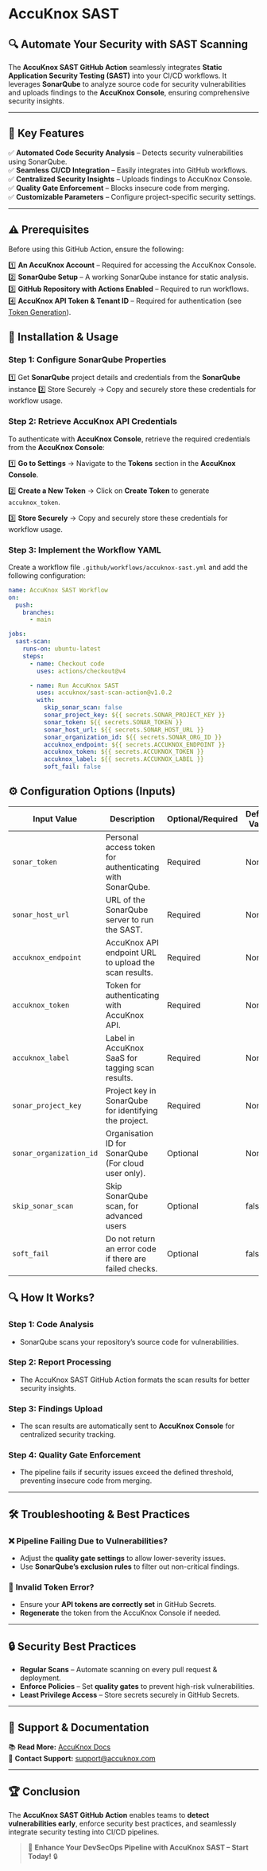 # **AccuKnox SAST**

## 🔍 **Automate Your Security with SAST Scanning**

The **AccuKnox SAST GitHub Action** seamlessly integrates **Static Application Security Testing (SAST)** into your CI/CD workflows. It leverages **SonarQube** to analyze source code for security vulnerabilities and uploads findings to the **AccuKnox Console**, ensuring comprehensive security insights.

---

## 🎯 **Key Features**

✅ **Automated Code Security Analysis** – Detects security vulnerabilities using SonarQube.  
✅ **Seamless CI/CD Integration** – Easily integrates into GitHub workflows.  
✅ **Centralized Security Insights** – Uploads findings to AccuKnox Console.  
✅ **Quality Gate Enforcement** – Blocks insecure code from merging.  
✅ **Customizable Parameters** – Configure project-specific security settings.  

---

## ⚠️ **Prerequisites**

Before using this GitHub Action, ensure the following:

1️⃣ **An AccuKnox Account** – Required for accessing the AccuKnox Console.  
2️⃣ **SonarQube Setup** – A working SonarQube instance for static analysis.  
3️⃣ **GitHub Repository with Actions Enabled** – Required to run workflows.  
4️⃣ **AccuKnox API Token & Tenant ID** – Required for authentication (see [Token Generation](https://help.accuknox.com/getting-started/how-to-create-tokens/)).  

## 📌 **Installation & Usage**

### **Step 1: Configure SonarQube Properties**

1️⃣ Get **SonarQube** project details and credentials from the **SonarQube** instance
2️⃣ Store Securely → Copy and securely store these credentials for workflow usage.

### **Step 2: Retrieve AccuKnox API Credentials**

To authenticate with **AccuKnox Console**, retrieve the required credentials from the **AccuKnox Console**:

1️⃣ **Go to Settings** → Navigate to the **Tokens** section in the **AccuKnox Console**.

2️⃣ **Create a New Token** → Click on **Create Token** to generate `accuknox_token`. 

3️⃣ **Store Securely** → Copy and securely store these credentials for workflow usage.  

### **Step 3: Implement the Workflow YAML**

Create a workflow file `.github/workflows/accuknox-sast.yml` and add the following configuration:

```yaml
name: AccuKnox SAST Workflow
on:
  push:
    branches:
      - main

jobs:
  sast-scan:
    runs-on: ubuntu-latest
    steps:
      - name: Checkout code
        uses: actions/checkout@v4

      - name: Run AccuKnox SAST
        uses: accuknox/sast-scan-action@v1.0.2
        with:
          skip_sonar_scan: false
          sonar_project_key: ${{ secrets.SONAR_PROJECT_KEY }}
          sonar_token: ${{ secrets.SONAR_TOKEN }}
          sonar_host_url: ${{ secrets.SONAR_HOST_URL }}
          sonar_organization_id: ${{ secrets.SONAR_ORG_ID }}
          accuknox_endpoint: ${{ secrets.ACCUKNOX_ENDPOINT }}
          accuknox_token: ${{ secrets.ACCUKNOX_TOKEN }}
          accuknox_label: ${{ secrets.ACCUKNOX_LABEL }}
          soft_fail: false
```

## ⚙️ **Configuration Options (Inputs)**

| Input Value        | Description                                                | Optional/Required | Default Value |
|--------------------|------------------------------------------------------------|--------------------|---------------|
| `sonar_token`      | Personal access token for authenticating with SonarQube.   | Required          | None          |
| `sonar_host_url`   | URL of the SonarQube server to run the SAST.               | Required          | None          |
| `accuknox_endpoint`| AccuKnox API endpoint URL to upload the scan results.      | Required          | None          |
| `accuknox_token`   | Token for authenticating with AccuKnox API.                | Required          | None          |
| `accuknox_label`   | Label in AccuKnox SaaS for tagging scan results.           | Required          | None          |
| `sonar_project_key`| Project key in SonarQube for identifying the project.      | Required          | None          |
| `sonar_organization_id`| Organisation ID for SonarQube (For cloud user only).       | Optional          | None          |
| `skip_sonar_scan`  | Skip SonarQube scan, for advanced users                    | Optional          | false          |
| `soft_fail`        | Do not return an error code if there are failed checks.    | Optional          | false          |


## 🔍 **How It Works?**

### **Step 1: Code Analysis**
- SonarQube scans your repository’s source code for vulnerabilities.

### **Step 2: Report Processing**
- The AccuKnox SAST GitHub Action formats the scan results for better security insights.

### **Step 3: Findings Upload**
- The scan results are automatically sent to **AccuKnox Console** for centralized security tracking.

### **Step 4: Quality Gate Enforcement**
- The pipeline fails if security issues exceed the defined threshold, preventing insecure code from merging.

---

## 🛠️ **Troubleshooting & Best Practices**

### ❌ **Pipeline Failing Due to Vulnerabilities?**
- Adjust the **quality gate settings** to allow lower-severity issues.  
- Use **SonarQube’s exclusion rules** to filter out non-critical findings.  

### 🔑 **Invalid Token Error?**
- Ensure your **API tokens are correctly set** in GitHub Secrets.  
- **Regenerate** the token from the AccuKnox Console if needed.  

---

## 🔒 **Security Best Practices**

- **Regular Scans** – Automate scanning on every pull request & deployment.  
- **Enforce Policies** – Set **quality gates** to prevent high-risk vulnerabilities.  
- **Least Privilege Access** – Store secrets securely in GitHub Secrets.  

---

## 📖 **Support & Documentation**

📚 **Read More:** [AccuKnox Docs](https://help.accuknox.com/)  
📧 **Contact Support:** [support@accuknox.com](mailto:support@accuknox.com)  

---

## 🏆 **Conclusion**

The **AccuKnox SAST GitHub Action** enables teams to **detect vulnerabilities early**, enforce security best practices, and seamlessly integrate security testing into CI/CD pipelines. 

> 🔹 **Enhance Your DevSecOps Pipeline with AccuKnox SAST – Start Today!** 🔒
